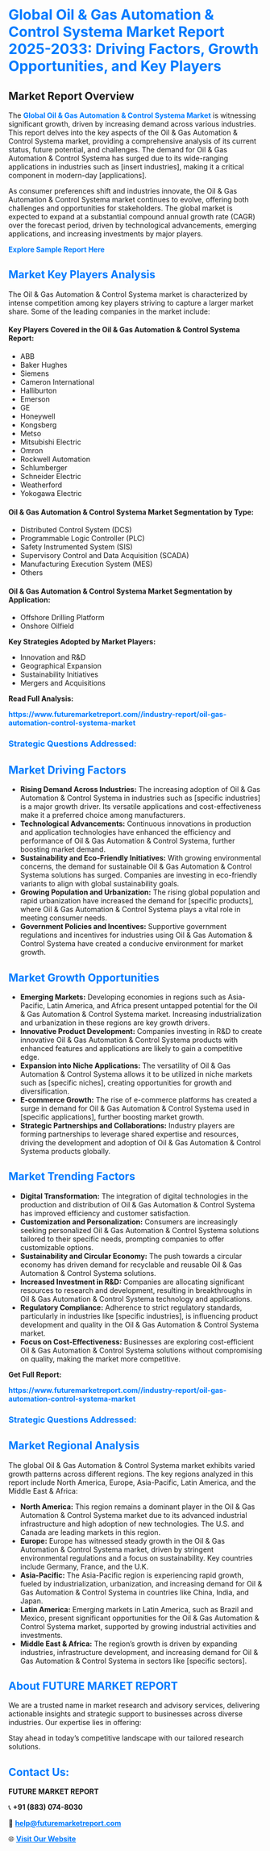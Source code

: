 <h1 style="color: #007BFF;">Global Oil & Gas Automation & Control Systema Market Report 2025-2033: Driving Factors, Growth Opportunities, and Key Players</h1>

<section id="overview">
<h2>Market Report Overview</h2>
<p>The <a href="https://www.futuremarketreport.com//industry-report/oil-gas-automation-control-systema-market" style="color: #007BFF; text-decoration: none;"><strong>Global Oil & Gas Automation & Control Systema Market</strong></a> is witnessing significant growth, driven by increasing demand across various industries. This report delves into the key aspects of the Oil & Gas Automation & Control Systema market, providing a comprehensive analysis of its current status, future potential, and challenges. The demand for Oil & Gas Automation & Control Systema has surged due to its wide-ranging applications in industries such as [insert industries], making it a critical component in modern-day [applications].</p>
<p>As consumer preferences shift and industries innovate, the Oil & Gas Automation & Control Systema market continues to evolve, offering both challenges and opportunities for stakeholders. The global market is expected to expand at a substantial compound annual growth rate (CAGR) over the forecast period, driven by technological advancements, emerging applications, and increasing investments by major players.</p>
</section>

<section id="overview">
<p><a href="https://www.futuremarketreport.com//request-sample/reportId=90351" style="color: #007BFF; text-decoration: none;"><strong>Explore Sample Report Here</strong></a></p>
</section>

<section id="key-players">
<h2 style="color: #007BFF;">Market Key Players Analysis</h2>
<p>The Oil & Gas Automation & Control Systema market is characterized by intense competition among key players striving to capture a larger market share. Some of the leading companies in the market include:</p>
<h4>Key Players Covered in the Oil & Gas Automation & Control Systema Report:</h4>
<ul><li>ABB</li><li>Baker Hughes</li><li>Siemens</li><li>Cameron International</li><li>Halliburton</li><li>Emerson</li><li>GE</li><li>Honeywell</li><li>Kongsberg</li><li>Metso</li><li>Mitsubishi Electric</li><li>Omron</li><li>Rockwell Automation</li><li>Schlumberger</li><li>Schneider Electric</li><li>Weatherford</li><li>Yokogawa Electric</li></ul>
<h4>Oil & Gas Automation & Control Systema Market Segmentation by Type:</h4>
<ul><li>Distributed Control System (DCS)</li><li>Programmable Logic Controller (PLC)</li><li>Safety Instrumented System (SIS)</li><li>Supervisory Control and Data Acquisition (SCADA)</li><li>Manufacturing Execution System (MES)</li><li>Others</li></ul>

<h4>Oil & Gas Automation & Control Systema Market Segmentation by Application:</h4>
<ul><li>Offshore Drilling Platform</li><li>Onshore Oilfield</li></ul>
<p><strong>Key Strategies Adopted by Market Players:</strong></p>
<ul>
<li>Innovation and R&D</li>
<li>Geographical Expansion</li>
<li>Sustainability Initiatives</li>
<li>Mergers and Acquisitions</li>
</ul>
</section>

<section>
<p><strong>Read Full Analysis: </strong></p><a href="https://www.futuremarketreport.com//industry-report/oil-gas-automation-control-systema-market" style="color: #007BFF; text-decoration: none;"><strong>https://www.futuremarketreport.com//industry-report/oil-gas-automation-control-systema-market</strong></a>
<h3 style="color: #007BFF;">Strategic Questions Addressed:</h3>
</section>

<section id="driving-factors">
<h2 style="color: #007BFF;">Market Driving Factors</h2>
<ul>
<li><strong>Rising Demand Across Industries:</strong> The increasing adoption of Oil & Gas Automation & Control Systema in industries such as [specific industries] is a major growth driver. Its versatile applications and cost-effectiveness make it a preferred choice among manufacturers.</li>
<li><strong>Technological Advancements:</strong> Continuous innovations in production and application technologies have enhanced the efficiency and performance of Oil & Gas Automation & Control Systema, further boosting market demand.</li>
<li><strong>Sustainability and Eco-Friendly Initiatives:</strong> With growing environmental concerns, the demand for sustainable Oil & Gas Automation & Control Systema solutions has surged. Companies are investing in eco-friendly variants to align with global sustainability goals.</li>
<li><strong>Growing Population and Urbanization:</strong> The rising global population and rapid urbanization have increased the demand for [specific products], where Oil & Gas Automation & Control Systema plays a vital role in meeting consumer needs.</li>
<li><strong>Government Policies and Incentives:</strong> Supportive government regulations and incentives for industries using Oil & Gas Automation & Control Systema have created a conducive environment for market growth.</li>
</ul>
</section>

<section id="growth-opportunities">
<h2 style="color: #007BFF;">Market Growth Opportunities</h2>
<ul>
<li><strong>Emerging Markets:</strong> Developing economies in regions such as Asia-Pacific, Latin America, and Africa present untapped potential for the Oil & Gas Automation & Control Systema market. Increasing industrialization and urbanization in these regions are key growth drivers.</li>
<li><strong>Innovative Product Development:</strong> Companies investing in R&D to create innovative Oil & Gas Automation & Control Systema products with enhanced features and applications are likely to gain a competitive edge.</li>
<li><strong>Expansion into Niche Applications:</strong> The versatility of Oil & Gas Automation & Control Systema allows it to be utilized in niche markets such as [specific niches], creating opportunities for growth and diversification.</li>
<li><strong>E-commerce Growth:</strong> The rise of e-commerce platforms has created a surge in demand for Oil & Gas Automation & Control Systema used in [specific applications], further boosting market growth.</li>
<li><strong>Strategic Partnerships and Collaborations:</strong> Industry players are forming partnerships to leverage shared expertise and resources, driving the development and adoption of Oil & Gas Automation & Control Systema products globally.</li>
</ul>
</section>

<section id="trending-factors">
<h2 style="color: #007BFF;">Market Trending Factors</h2>
<ul>
<li><strong>Digital Transformation:</strong> The integration of digital technologies in the production and distribution of Oil & Gas Automation & Control Systema has improved efficiency and customer satisfaction.</li>
<li><strong>Customization and Personalization:</strong> Consumers are increasingly seeking personalized Oil & Gas Automation & Control Systema solutions tailored to their specific needs, prompting companies to offer customizable options.</li>
<li><strong>Sustainability and Circular Economy:</strong> The push towards a circular economy has driven demand for recyclable and reusable Oil & Gas Automation & Control Systema solutions.</li>
<li><strong>Increased Investment in R&D:</strong> Companies are allocating significant resources to research and development, resulting in breakthroughs in Oil & Gas Automation & Control Systema technology and applications.</li>
<li><strong>Regulatory Compliance:</strong> Adherence to strict regulatory standards, particularly in industries like [specific industries], is influencing product development and quality in the Oil & Gas Automation & Control Systema market.</li>
<li><strong>Focus on Cost-Effectiveness:</strong> Businesses are exploring cost-efficient Oil & Gas Automation & Control Systema solutions without compromising on quality, making the market more competitive.</li>
</ul>
</section>

<section>
<p><strong>Get Full Report: </strong></p><a href="https://www.futuremarketreport.com//industry-report/oil-gas-automation-control-systema-market" style="color: #007BFF; text-decoration: none;"><strong>https://www.futuremarketreport.com//industry-report/oil-gas-automation-control-systema-market</strong></a>
<h3 style="color: #007BFF;">Strategic Questions Addressed:</h3>
</section>


<section id="regional-analysis">
<h2 style="color: #007BFF;">Market Regional Analysis</h2>
<p>The global Oil & Gas Automation & Control Systema market exhibits varied growth patterns across different regions. The key regions analyzed in this report include North America, Europe, Asia-Pacific, Latin America, and the Middle East & Africa:</p>
<ul>
<li><strong>North America:</strong> This region remains a dominant player in the Oil & Gas Automation & Control Systema market due to its advanced industrial infrastructure and high adoption of new technologies. The U.S. and Canada are leading markets in this region.</li>
<li><strong>Europe:</strong> Europe has witnessed steady growth in the Oil & Gas Automation & Control Systema market, driven by stringent environmental regulations and a focus on sustainability. Key countries include Germany, France, and the U.K.</li>
<li><strong>Asia-Pacific:</strong> The Asia-Pacific region is experiencing rapid growth, fueled by industrialization, urbanization, and increasing demand for Oil & Gas Automation & Control Systema in countries like China, India, and Japan.</li>
<li><strong>Latin America:</strong> Emerging markets in Latin America, such as Brazil and Mexico, present significant opportunities for the Oil & Gas Automation & Control Systema market, supported by growing industrial activities and investments.</li>
<li><strong>Middle East & Africa:</strong> The region’s growth is driven by expanding industries, infrastructure development, and increasing demand for Oil & Gas Automation & Control Systema in sectors like [specific sectors].</li>
</ul>
</section>

<footer>
<h2 style="color: #007BFF;">About FUTURE MARKET REPORT</h2>
<p>We are a trusted name in market research and advisory services, delivering actionable insights and strategic support to businesses across diverse industries. Our expertise lies in offering:</p>

<p>Stay ahead in today’s competitive landscape with our tailored research solutions.</p>

<h2 style="color: #007BFF;">Contact Us:</h2>
<p><strong>FUTURE MARKET REPORT</strong></p>
<p>📞 <strong>+91 (883) 074-8030</strong></p>
<p>📧 <strong><a href="mailto:help@futuremarketreport.com" style="color: #007BFF;">help@futuremarketreport.com</a></strong></p>
<p>🌐 <strong><a href="https://www.futuremarketreport.com/" style="color: #007BFF;">Visit Our Website</a></strong></p>
</footer>